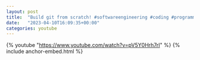 ```yaml
---
layout: post
title:  "Build git from scratch! #softwareengineering #coding #programming"
date:   "2023-04-10T16:09:35+00:00"
categories: youtube
---
```

{% youtube  "https://www.youtube.com/watch?v=pV5Y0Hrh7rI" %}
{% include anchor-embed.html %}
<br />

